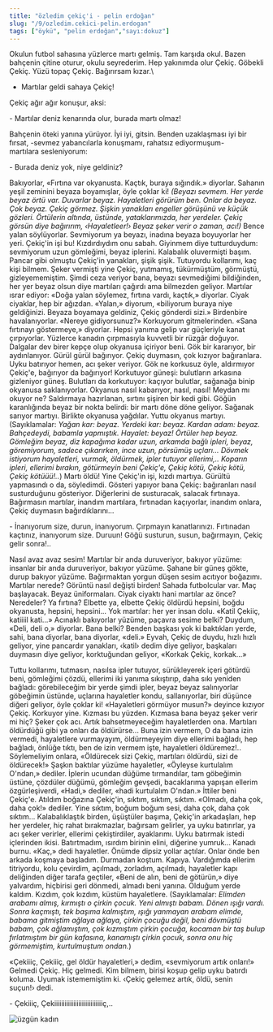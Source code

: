 ```yaml
---
title: "özledim çekiç'i - pelin erdoğan"
slug: "/9/ozledim.cekici-pelin.erdogan"
tags: ["öykü", "pelin erdoğan","sayı:dokuz"]
---
```


Okulun futbol sahasına yüzlerce martı gelmiş. Tam karşıda okul. Bazen
bahçenin çitine oturur, okulu seyrederim. Hep yakınımda olur Çekiç.
Göbekli Çekiç. Yüzü topaç Çekiç. Bağırırsam kızar.\
- Martılar geldi sahaya Çekiç!

Çekiç ağır ağır konuşur, aksi:

\- Martılar deniz kenarında olur, burada martı olmaz!

Bahçenin öteki yanına yürüyor. İyi iyi, gitsin. Benden uzaklaşması iyi
bir fırsat, -sevmez yabancılarla konuşmamı, rahatsız ediyormuşum-
martılara sesleniyorum:

\- Burada deniz yok, niye geldiniz?

Bakıyorlar, «Fırtına var okyanusta. Kaçtık, buraya sığındık.» diyorlar.
Sahanın yeşil zeminini beyaza boyamışlar, öyle çoklar ki! *(Beyazı
sevmem. Her yerde beyaz örtü var. Duvarlar beyaz. Hayaletleri görürüm
ben. Onlar da beyaz. Çok beyaz. Çekiç görmez. Şişkin yanakları engeller
görüşünü ve küçük gözleri. Örtülerin altında, üstünde, yataklarımızda,
her yerdeler. Çekiç görsün diye bağırırım, ‹Hayaletleer!› Beyaz şeker
verir o zaman, acı!)* Bence yalan söylüyorlar. Sevmiyorum ya beyazı,
inadına beyaza boyuyorlar her yeri. Çekiç'in işi bu! Kızdırdıydım onu
sabah. Giyinmem diye tutturduydum: sevmiyorum uzun gömleğimi, beyaz
iplerini. Kalabalık oluvermişti başım. Pancar gibi olmuştu Çekiç'in
yanakları, şişik şişik. Tutuyordu kollarımı, kaç kişi bilmem. Şeker
vermişti yine Çekiç, yutmamış, tükürmüştüm, görmüştü, gizleyememiştim.
Şimdi ceza veriyor bana, beyazı sevmediğimi bildiğinden, her yer beyaz
olsun diye martıları çağırdı ama bilmezden geliyor. Martılar ısrar
ediyor: «Doğa yalan söylemez, fırtına vardı, kaçtık,» diyorlar. Ciyak
ciyaklar, hep bir ağızdan. «Yalan,» diyorum, «biliyorum buraya niye
geldiğinizi. Beyaza boyamaya geldiniz, Çekiç gönderdi sizi.» Birdenbire
havalanıyorlar. «Nereye gidiyorsunuz?» Korkuyorum gitmelerinden. «Sana
fırtınayı göstermeye,» diyorlar. Hepsi yanıma gelip var güçleriyle kanat
çırpıyorlar. Yüzlerce kanadın çırpmasıyla kuvvetli bir rüzgâr doğuyor.
Dalgalar dev birer kepçe olup okyanusa içiriyor beni. Gök bir kararıyor,
bir aydınlanıyor. Gürül gürül bağırıyor. Çekiç duymasın, çok kızıyor
bağıranlara. Uyku batırıyor hemen, acı şeker veriyor. Gök ne korkusuz
öyle, aldırmıyor Çekiç'e, bağırıyor da bağırıyor! Korkutuyor güneşi:
bulutların arkasına gizleniyor güneş. Bulutları da korkutuyor: kaçıyor
bulutlar, sağanağa binip okyanusa saklanıyorlar. Okyanus nasıl
kabarıyor, nasıl, nasıl! Meydan mı okuyor ne? Saldırmaya hazırlanan,
sırtını şişiren bir kedi gibi. Göğün karanlığında beyaz bir nokta
belirdi: bir martı döne döne geliyor. Sağanak sarıyor martıyı. Birlikte
okyanusa yağdılar. Yuttu okyanus martıyı. (Sayıklamalar: *Yağan kar:
beyaz. Yerdeki kar: beyaz. Kardan adam: beyaz. Bahçedeydi, babamla
yapmıştık. Hayalet: beyaz! Örtüler hep beyaz. Gömleğim beyaz, diz
kapağıma kadar uzun, arkamda bağlı ipleri, beyaz, göremiyorum, sadece
çıkarırken, ince uzun, pörsümüş uçları... Dövmek istiyorum hayaletleri,
vurmak, öldürmek, ipler tutuyor ellerimi,.. Koparın ipleri, ellerimi
bırakın, götürmeyin beni Çekiç'e, Çekiç kötü, Çekiç kötü, Çekiç
kötüüü!..*) Martı öldü! Yine Çekiç'in işi, kızdı martıya. Gürültü
yapmasındı o da, söyledimdi. Gösteri yapıyor bana Çekiç: bağıranları
nasıl susturduğunu gösteriyor. Diğerlerini de susturacak, salacak
fırtınaya. Bağırmasın martılar, inandım martılara, fırtınadan
kaçıyorlar, inandım onlara, Çekiç duymasın bağırdıklarını...

\- İnanıyorum size, durun, inanıyorum. Çırpmayın kanatlarınızı.
Fırtınadan kaçtınız, inanıyorum size. Duruun! Göğü susturun, susun,
bağırmayın, Çekiç gelir sonra!..

Nasıl avaz avaz sesim! Martılar bir anda duruveriyor, bakıyor yüzüme:
insanlar bir anda duruveriyor, bakıyor yüzüme. Şahane bir güneş gökte,
durup bakıyor yüzüme. Bağırmaktan yorgun düşen sesim acıtıyor boğazımı.
Martılar nerede? Görüntü nasıl değişti birden! Sahada futbolcular var.
Maç başlayacak. Beyaz üniformaları. Ciyak ciyaktı hani martılar az önce?
Neredeler? Ya fırtına? Elbette ya, elbette Çekiç öldürdü hepsini, boğdu
okyanusta, hepsini, hepsini... Yok martılar: her yer insan dolu. «Katil
Çekiiç, katiiiil kati...» Acınaklı bakıyorlar yüzüme, paçavra sesime
belki? Duydum, «Deli, deli o,» diyorlar. Bana belki? Benden başkası yok
ki baktıkları yerde, sahi, bana diyorlar, bana diyorlar, «deli.» Eyvah,
Çekiç de duydu, hızlı hızlı geliyor, yine pancardır yanakları, ‹katil›
dedim diye geliyor, başkaları duymasın diye geliyor, korktuğundan
geliyor, «Korkak Çekiç, korkak...»

Tuttu kollarımı, tutmasın, nasılsa ipler tutuyor, sürükleyerek içeri
götürdü beni, gömleğimi çözdü, ellerimi iki yanıma sıkıştırıp, daha sıkı
yeniden bağladı: görebileceğim bir yerde şimdi ipler, beyaz beyaz
salınıyorlar göbeğimin üstünde, uçlarına hayaletler kondu,
sallanıyorlar, biri düşünce diğeri geliyor, öyle çoklar ki! «Hayaletleri
görmüyor musun?» deyince kızıyor Çekiç. Korkuyor yine. Kızması bu
yüzden. Kızmasa bana beyaz şeker verir mi hiç? Şeker çok acı. Artık
bahsetmeyeceğim hayaletlerden ona. Martıları öldürdüğü gibi ya onları da
öldürürse... Buna izin vermem, O da bana izin vermedi, hayaletlere
vurmayayım, öldürmeyeyim diye ellerimi bağladı, hep bağladı, önlüğe
tıktı, ben de izin vermem işte, hayaletleri öldüremez!.. Söylemeliyim
onlara, «Öldürecek sizi Çekiç, martıları öldürdü, sizi de öldürecek!»
Şaşkın baktılar yüzüme hayaletler, «Öyleyse kurtulalım O'ndan,» dediler.
İplerin ucundan düğüme tırmandılar, tam göbeğimin üstüne, çözdüler
düğümü, gömleğim gevşedi, bacaklarıma yapışan ellerim özgürleşiverdi,
«Hadi,» dediler, «hadi kurtulalım O'ndan.» İttiler beni Çekiç'e. Atıldım
boğazına Çekiç'in, sıktım, sıktım, sıktım. «Olmadı, daha çok, daha çok!»
dediler. Yine sıktım, boğum boğum sesi, daha çok, daha çok sıktım...
Kalabalıklaştık birden, üşüştüler başıma, Çekiç'in arkadaşları, hep her
yerdeler, hiç rahat bırakmazlar, bağırsam gelirler, ya uyku batırırlar,
ya acı şeker verirler, ellerimi çekiştirdiler, ayaklarımı. Uyku batırmak
istedi içlerinden ikisi. Batırtmadım, ısırdım birinin elini, diğerine
yumruk... Kanadı burnu. «Kaç,» dedi hayaletler. Önümde dipsiz yollar
açtılar. Onlar önde ben arkada koşmaya başladım. Durmadan koştum.
Kapıya. Vardığımda ellerim titriyordu, kolu çevirdim, açılmadı,
zorladım, açılmadı, hayaletler kapı deliğinden diğer tarafa geçtiler,
«Beni de alın, beni de götürün,» diye yalvardım, hiçbirisi geri dönmedi,
almadı beni yanına. Olduğum yerde kaldım. Kızdım, çok kızdım, küstüm
hayaletlere. (Sayıklamalar: *Elimden arabamı almış, kırmıştı o çirkin
çocuk. Yeni almıştı babam. Dönen ışığı vardı. Sonra kaçmıştı, tek başıma
kalmıştım, ışığı yanmayan arabam elimde, babama gitmiştim ağlaya ağlaya,
çirkin çocuğu değil, beni dövmüştü babam, çok ağlamıştım, çok kızmıştım
çirkin çocuğa, kocaman bir taş bulup fırlatmıştım bir gün kafasına,
kanamıştı çirkin çocuk, sonra onu hiç görmemiştim, kurtulmuştum ondan.*)

«Çekiiiç, Çekiiiç, gel öldür hayaletleri,» dedim, «sevmiyorum artık
onları!» Gelmedi Çekiç. Hiç gelmedi. Kim bilmem, birisi koşup gelip uyku
batırdı koluma. Uyumak istememiştim ki. ‹Çekiç gelemez artık, öldü,
senin suçun!› dedi.

\- Çekiiiç, Çekiiiiiiiiiiiiiiiiiiiiiiiiiiiiç,..

![üzgün kadın](/img/99.19.jpg)


